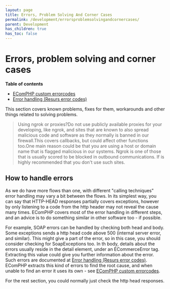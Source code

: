 ```yaml
---
layout: page
title: Errors, Problem Solving And Corner Cases
permalink: /development/errorsproblemsolvingandcornercases/
parent: Development
has_children: true
has_toc: false
---
```



# Errors, problem solving and corner cases 
**Table of contents**
- [EComPHP custom errorcodes](/development/errors--problem-solving-and-corner-cases/ecomphp-custom-errorcodes/)
- [Error handling (Resurs error codes)](/development/errors--problem-solving-and-corner-cases/resurs-error-codes/)

This section covers known problems, fixes for them, workarounds and
other things related to solving problems.

> Using ngrok or proxies?Do not use publicly available proxies for your
> developing, like ngrok, and sites that are known to also spread
> malicious code and software as they normally is banned in our
> firewall.This covers callbacks, but could affect other functions
> too.One main reason could be that you are using a host or domain name
> that is flagged malicious in our systems. Ngrok is one of those that
> is usually scored to be blocked in outbound communications. If is
> highly recommended that you don't use such sites.

## How to handle errors
As we do have more flows than one, with different "calling techniques"
error handling may vary a bit between the flows. In its simplest way,
you can say that HTTP-HEAD responses partially covers exceptions,
however by only listening to a code from the http header may not reveal
the cause many times. EComPHP covers most of the error handling in
different steps, and an advice is to do something similar in other
software too - if possible.

For example, SOAP errors can be handled by checking both head and body.
Some exceptions sends a http head code above 500 (internal server error,
and similar). This might give a part of the error, so in this case, you
should consider checking for SoapExceptions too. In th body, details
about the errors usually reside in the detail element, under an
ECommerceError tag. Extracting this value could give you further
information about the error. Such errors are documented at [Error
handling (Resurs error codes)](/development/errors--problem-solving-and-corner-cases/resurs-error-codes/). EComPHP extracts this kind of
errors to find the root cause, and when unable to find an error it uses
its own - see [EComPHP custom errorcodes](/development/errors--problem-solving-and-corner-cases/ecomphp-custom-errorcodes/).

For the rest section, you could normally just check the http head
responses.

